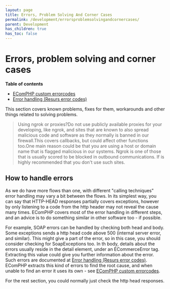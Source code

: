 ```yaml
---
layout: page
title: Errors, Problem Solving And Corner Cases
permalink: /development/errorsproblemsolvingandcornercases/
parent: Development
has_children: true
has_toc: false
---
```



# Errors, problem solving and corner cases 
**Table of contents**
- [EComPHP custom errorcodes](/development/errors--problem-solving-and-corner-cases/ecomphp-custom-errorcodes/)
- [Error handling (Resurs error codes)](/development/errors--problem-solving-and-corner-cases/resurs-error-codes/)

This section covers known problems, fixes for them, workarounds and
other things related to solving problems.

> Using ngrok or proxies?Do not use publicly available proxies for your
> developing, like ngrok, and sites that are known to also spread
> malicious code and software as they normally is banned in our
> firewall.This covers callbacks, but could affect other functions
> too.One main reason could be that you are using a host or domain name
> that is flagged malicious in our systems. Ngrok is one of those that
> is usually scored to be blocked in outbound communications. If is
> highly recommended that you don't use such sites.

## How to handle errors
As we do have more flows than one, with different "calling techniques"
error handling may vary a bit between the flows. In its simplest way,
you can say that HTTP-HEAD responses partially covers exceptions,
however by only listening to a code from the http header may not reveal
the cause many times. EComPHP covers most of the error handling in
different steps, and an advice is to do something similar in other
software too - if possible.

For example, SOAP errors can be handled by checking both head and body.
Some exceptions sends a http head code above 500 (internal server error,
and similar). This might give a part of the error, so in this case, you
should consider checking for SoapExceptions too. In th body, details
about the errors usually reside in the detail element, under an
ECommerceError tag. Extracting this value could give you further
information about the error. Such errors are documented at [Error
handling (Resurs error codes)](/development/errors--problem-solving-and-corner-cases/resurs-error-codes/). EComPHP extracts this kind of
errors to find the root cause, and when unable to find an error it uses
its own - see [EComPHP custom errorcodes](/development/errors--problem-solving-and-corner-cases/ecomphp-custom-errorcodes/).

For the rest section, you could normally just check the http head
responses.

